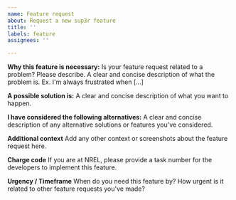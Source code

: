```yaml
---
name: Feature request
about: Request a new sup3r feature
title: ''
labels: feature
assignees: ''

---
```


**Why this feature is necessary:**
Is your feature request related to a problem? Please describe. A clear and concise description of what the problem is. Ex. I'm always frustrated when [...]

**A possible solution is:**
A clear and concise description of what you want to happen.

**I have considered the following alternatives:**
A clear and concise description of any alternative solutions or features you've considered.

**Additional context**
Add any other context or screenshots about the feature request here.

**Charge code**
If you are at NREL, please provide a task number for the developers to implement this feature.

**Urgency / Timeframe**
When do you need this feature by? How urgent is it related to other feature requests you've made?
